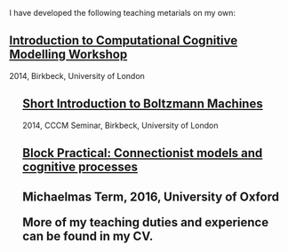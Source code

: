 I have developed the following teaching metarials on my own: 

<h2><a href="//sites.google.com/site/introcompcog/">Introduction to Computational Cognitive Modelling Workshop</a></h2>
2014, Birkbeck, University of London
<ul class="cv">

<h2><a href="/doc/BM.pdf">Short Introduction to Boltzmann Machines</a></h2>
2014, CCCM Seminar, Birkbeck, University of London

<h2><a href="/connectionism/">Block Practical: Connectionist models and cognitive processes</a><h2>
Michaelmas Term, 2016, University of Oxford

More of my teaching duties and experience can be found in my CV.

</ul>
